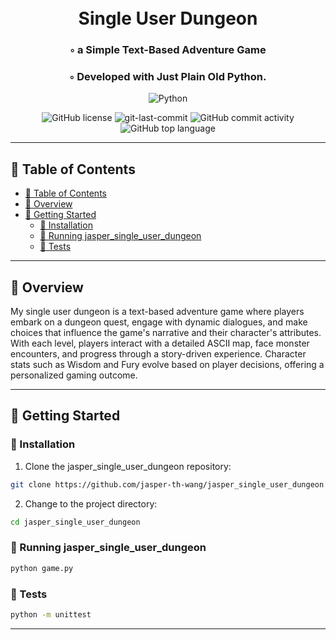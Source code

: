 <div align="center">
<h1 align="center">
<br>Single User Dungeon</h1>
<h3>◦ a Simple Text-Based Adventure Game</h3>
<h3>◦ Developed with Just Plain Old Python.</h3>

<p align="center">
<img src="https://img.shields.io/badge/Python-3776AB.svg?style=flat-square&logo=Python&logoColor=white" alt="Python" />
</p>
<img src="https://img.shields.io/github/license/jasper-th-wang/jasper_single_user_dungeon?style=flat-square&color=5D6D7E" alt="GitHub license" />
<img src="https://img.shields.io/github/last-commit/jasper-th-wang/jasper_single_user_dungeon?style=flat-square&color=5D6D7E" alt="git-last-commit" />
<img src="https://img.shields.io/github/commit-activity/m/jasper-th-wang/jasper_single_user_dungeon?style=flat-square&color=5D6D7E" alt="GitHub commit activity" />
<img src="https://img.shields.io/github/languages/top/jasper-th-wang/jasper_single_user_dungeon?style=flat-square&color=5D6D7E" alt="GitHub top language" />
</div>

---

## 📖 Table of Contents

- [📖 Table of Contents](#-table-of-contents)
- [📍 Overview](#-overview)
- [🚀 Getting Started](#-getting-started)
  - [🔧 Installation](#-installation)
  - [🤖 Running jasper_single_user_dungeon](#-running-jasper_single_user_dungeon)
  - [🧪 Tests](#-tests)

---

## 📍 Overview

My single user dungeon is a text-based adventure game where players embark on a dungeon quest, engage with dynamic dialogues, and make choices that influence the game's narrative and their character's attributes. With each level, players interact with a detailed ASCII map, face monster encounters, and progress through a story-driven experience. Character stats such as Wisdom and Fury evolve based on player decisions, offering a personalized gaming outcome.

---

## 🚀 Getting Started

### 🔧 Installation

1. Clone the jasper_single_user_dungeon repository:

```sh
git clone https://github.com/jasper-th-wang/jasper_single_user_dungeon
```

2. Change to the project directory:

```sh
cd jasper_single_user_dungeon
```

### 🤖 Running jasper_single_user_dungeon

```sh
python game.py
```

### 🧪 Tests

```sh
python -m unittest
```

---
